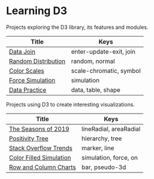 # Learning D3

Projects exploring the D3 library, its features and modules.

| Title                                                              | Keys                    |
| ------------------------------------------------------------------ | ----------------------- |
| [Data Join](https://codepen.io/borntofrappe/pen/wvaxwdY)           | enter-update-exit, join |
| [Random Distribution](https://codepen.io/borntofrappe/pen/wvKwRoB) | random, normal          |
| [Color Scales](https://codepen.io/borntofrappe/pen/yLYJpKq)        | scale-chromatic, symbol |
| [Force Simulation](https://codepen.io/borntofrappe/pen/GRpNqpd)    | simulation              |
| [Data Practice](https://codepen.io/borntofrappe/pen/pojPJGa)       | data, table, shape      |

Projects using D3 to create interesting visualizations.

| Title                                                                  | Keys                   |
| ---------------------------------------------------------------------- | ---------------------- |
| [The Seasons of 2019](https://codepen.io/borntofrappe/pen/jOPeKZp)     | lineRadial, areaRadial |
| [Positivity Tree](https://codepen.io/borntofrappe/pen/eYpNRRX)         | hierarchy, tree        |
| [Stack Overflow Trends](https://codepen.io/borntofrappe/pen/oNjjdeZ)   | marker, line           |
| [Color Filled Simulation](https://codepen.io/borntofrappe/pen/dyYOBzV) | simulation, force, on  |
| [Row and Column Charts]()                                              | bar, pseudo-3d         |
